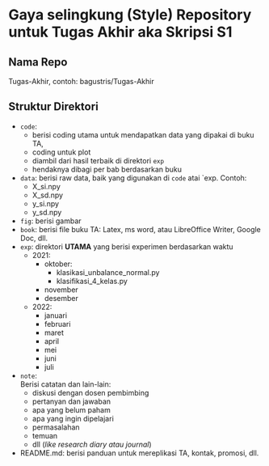 # Gaya selingkung (Style) Repository untuk Tugas Akhir aka Skripsi S1

## Nama Repo
Tugas-Akhir, contoh: bagustris/Tugas-Akhir

## Struktur Direktori
- `code`: 
   - berisi coding utama untuk mendapatkan data yang dipakai di buku TA, 
   - coding untuk plot
   - diambil dari hasil terbaik di direktori `exp`
   - hendaknya dibagi per bab berdasarkan buku
- `data`: berisi raw data, baik yang digunakan di `code` atai `exp. Contoh:  
   - X_si.npy
   - X_sd.npy
   - y_si.npy
   - y_sd.npy
- `fig`: berisi gambar
- `book`: berisi file buku TA: Latex, ms word, atau LibreOffice Writer, Google Doc, dll.
- `exp`: direktori **UTAMA** yang berisi experimen berdasarkan waktu
   - 2021:
      - oktober:  
         - klasikasi_unbalance_normal.py  
         - klasifikasi_4_kelas.py  
      - november
      - desember
   - 2022:  
      - januari
      - februari
      - maret  
      - april 
      - mei   
      - juni
      - juli
- `note`:  
  Berisi catatan dan lain-lain:  
  - diskusi dengan dosen pembimbing
  - pertanyan dan jawaban
  - apa yang belum paham
  - apa yang ingin dipelajari
  - permasalahan
  - temuan
  - dll (*like research diary atau journal*)
- README.md: berisi panduan untuk mereplikasi TA, kontak, promosi, dll.
